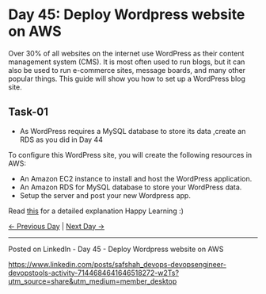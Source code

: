 # Day 45: Deploy Wordpress website on AWS

Over 30% of all websites on the internet use WordPress as their content management system (CMS). It is most often used to run blogs, but it can also be used to run e-commerce sites, message boards, and many other popular things. This guide will show you how to set up a WordPress blog site.

## Task-01

- As WordPress requires a MySQL database to store its data ,create an RDS as you did in Day 44

To configure this WordPress site, you will create the following resources in AWS:

- An Amazon EC2 instance to install and host the WordPress application.
- An Amazon RDS for MySQL database to store your WordPress data.
- Setup the server and post your new Wordpress app.

Read [this](https://aws.amazon.com/getting-started/hands-on/deploy-wordpress-with-amazon-rds/) for a detailed explanation
Happy Learning :)

[← Previous Day](../day44/README.md) | [Next Day →](../day46/README.md)

-------------------------------------------
Posted on LinkedIn - Day 45 - Deploy Wordpress website on AWS

https://www.linkedin.com/posts/safshah_devops-devopsengineer-devopstools-activity-7144684641646518272-w2Ts?utm_source=share&utm_medium=member_desktop